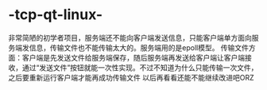 # -tcp-qt-linux-
非常简陋的初学者项目，服务端还不能向客户端发送信息，只能客户端单方面向服务端发信息，传输文件也不能传输太大的。服务端用的是epoll模型。 传输文件方面：客户端是先发送文件给服务端保存，随后服务端再发送给客户端让客户端接收，通过“发送文件”按钮就能一次性实现。不过不知道为什么只能传输一次文件，之后要重新运行客户端才能再成功传输文件 以后再看看还能不能继续改进吧ORZ
